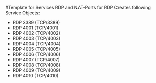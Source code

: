 #Template for Services RDP and NAT-Ports for RDP
Creates following Service Objects:
* RDP 3389 (TCP/3389)
* RDP 4001 (TCP/4001)
* RDP 4002 (TCP/4002)
* RDP 4003 (TCP/4003)
* RDP 4004 (TCP/4004)
* RDP 4005 (TCP/4005)
* RDP 4006 (TCP/4006)
* RDP 4007 (TCP/4007)
* RDP 4008 (TCP/4008)
* RDP 4009 (TCP/4009)
* RDP 4010 (TCP/4010)
